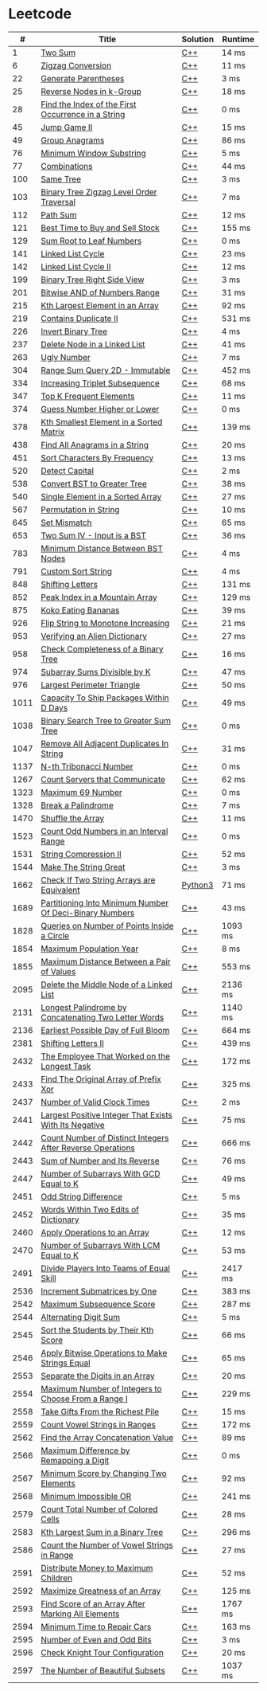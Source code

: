 # Leetcode

| # | Title | Solution | Runtime |
|---| ----- | -------- | ------- |
|1|[ Two Sum](https://leetcode.com/problems/two-sum/)|[C++](./solutions/1.%20Two%20Sum.cpp)|14 ms|
|6|[ Zigzag Conversion](https://leetcode.com/problems/zigzag-conversion/)|[C++](./solutions/6.%20Zigzag%20Conversion.cpp)|11 ms|
|22|[ Generate Parentheses](https://leetcode.com/problems/generate-parentheses/)|[C++](./solutions/22.%20Generate%20Parentheses.cpp)|3 ms|
|25|[ Reverse Nodes in k-Group](https://leetcode.com/problems/reverse-nodes-in-k-group/)|[C++](./solutions/25.%20Reverse%20Nodes%20in%20k-Group.cpp)|18 ms|
|28|[ Find the Index of the First Occurrence in a String](https://leetcode.com/problems/find-the-index-of-the-first-occurrence-in-a-string/)|[C++](./solutions/28.%20Find%20the%20Index%20of%20the%20First%20Occurrence%20in%20a%20String.cpp)|0 ms|
|45|[ Jump Game II](https://leetcode.com/problems/jump-game-ii/)|[C++](./solutions/45.%20Jump%20Game%20II.cpp)|15 ms|
|49|[ Group Anagrams](https://leetcode.com/problems/group-anagrams/)|[C++](./solutions/49.%20Group%20Anagrams.cpp)|86 ms|
|76|[ Minimum Window Substring](https://leetcode.com/problems/minimum-window-substring/)|[C++](./solutions/76.%20Minimum%20Window%20Substring.cpp)|5 ms|
|77|[ Combinations](https://leetcode.com/problems/combinations/)|[C++](./solutions/77.%20Combinations.cpp)|44 ms|
|100|[ Same Tree](https://leetcode.com/problems/same-tree/)|[C++](./solutions/100.%20Same%20Tree.cpp)|3 ms|
|103|[ Binary Tree Zigzag Level Order Traversal](https://leetcode.com/problems/binary-tree-zigzag-level-order-traversal/)|[C++](./solutions/103.%20Binary%20Tree%20Zigzag%20Level%20Order%20Traversal.cpp)|7 ms|
|112|[ Path Sum](https://leetcode.com/problems/path-sum/)|[C++](./solutions/112.%20Path%20Sum.cpp)|12 ms|
|121|[ Best Time to Buy and Sell Stock](https://leetcode.com/problems/best-time-to-buy-and-sell-stock/)|[C++](./solutions/121.%20Best%20Time%20to%20Buy%20and%20Sell%20Stock.cpp)|155 ms|
|129|[ Sum Root to Leaf Numbers](https://leetcode.com/problems/sum-root-to-leaf-numbers/)|[C++](./solutions/129.%20Sum%20Root%20to%20Leaf%20Numbers.cpp)|0 ms|
|141|[ Linked List Cycle](https://leetcode.com/problems/linked-list-cycle/)|[C++](./solutions/141.%20Linked%20List%20Cycle.cpp)|23 ms|
|142|[ Linked List Cycle II](https://leetcode.com/problems/linked-list-cycle-ii/)|[C++](./solutions/142.%20Linked%20List%20Cycle%20II.cpp)|12 ms|
|199|[ Binary Tree Right Side View](https://leetcode.com/problems/binary-tree-right-side-view/)|[C++](./solutions/199.%20Binary%20Tree%20Right%20Side%20View.cpp)|3 ms|
|201|[ Bitwise AND of Numbers Range](https://leetcode.com/problems/bitwise-and-of-numbers-range/)|[C++](./solutions/201.%20Bitwise%20AND%20of%20Numbers%20Range.cpp)|31 ms|
|215|[ Kth Largest Element in an Array](https://leetcode.com/problems/kth-largest-element-in-an-array/)|[C++](./solutions/215.%20Kth%20Largest%20Element%20in%20an%20Array.cpp)|92 ms|
|219|[ Contains Duplicate II](https://leetcode.com/problems/contains-duplicate-ii/)|[C++](./solutions/219.%20Contains%20Duplicate%20II.cpp)|531 ms|
|226|[ Invert Binary Tree](https://leetcode.com/problems/invert-binary-tree/)|[C++](./solutions/226.%20Invert%20Binary%20Tree.cpp)|4 ms|
|237|[ Delete Node in a Linked List](https://leetcode.com/problems/delete-node-in-a-linked-list/)|[C++](./solutions/237.%20Delete%20Node%20in%20a%20Linked%20List.cpp)|41 ms|
|263|[ Ugly Number](https://leetcode.com/problems/ugly-number/)|[C++](./solutions/263.%20Ugly%20Number.cpp)|7 ms|
|304|[ Range Sum Query 2D - Immutable](https://leetcode.com/problems/range-sum-query-2d-immutable/)|[C++](./solutions/304.%20Range%20Sum%20Query%202D%20-%20Immutable.cpp)|452 ms|
|334|[ Increasing Triplet Subsequence](https://leetcode.com/problems/increasing-triplet-subsequence/)|[C++](./solutions/334.%20Increasing%20Triplet%20Subsequence.cpp)|68 ms|
|347|[ Top K Frequent Elements](https://leetcode.com/problems/top-k-frequent-elements/)|[C++](./solutions/347.%20Top%20K%20Frequent%20Elements.cpp)|11 ms|
|374|[ Guess Number Higher or Lower](https://leetcode.com/problems/guess-number-higher-or-lower/)|[C++](./solutions/374.%20Guess%20Number%20Higher%20or%20Lower.cpp)|0 ms|
|378|[ Kth Smallest Element in a Sorted Matrix](https://leetcode.com/problems/kth-smallest-element-in-a-sorted-matrix/)|[C++](./solutions/378.%20Kth%20Smallest%20Element%20in%20a%20Sorted%20Matrix.cpp)|139 ms|
|438|[ Find All Anagrams in a String](https://leetcode.com/problems/find-all-anagrams-in-a-string/)|[C++](./solutions/438.%20Find%20All%20Anagrams%20in%20a%20String.cpp)|20 ms|
|451|[ Sort Characters By Frequency](https://leetcode.com/problems/sort-characters-by-frequency/)|[C++](./solutions/451.%20Sort%20Characters%20By%20Frequency.cpp)|13 ms|
|520|[ Detect Capital](https://leetcode.com/problems/detect-capital/)|[C++](./solutions/520.%20Detect%20Capital.cpp)|2 ms|
|538|[ Convert BST to Greater Tree](https://leetcode.com/problems/convert-bst-to-greater-tree/)|[C++](./solutions/538.%20Convert%20BST%20to%20Greater%20Tree.cpp)|38 ms|
|540|[ Single Element in a Sorted Array](https://leetcode.com/problems/single-element-in-a-sorted-array/)|[C++](./solutions/540.%20Single%20Element%20in%20a%20Sorted%20Array.cpp)|27 ms|
|567|[ Permutation in String](https://leetcode.com/problems/permutation-in-string/)|[C++](./solutions/567.%20Permutation%20in%20String.cpp)|10 ms|
|645|[ Set Mismatch](https://leetcode.com/problems/set-mismatch/)|[C++](./solutions/645.%20Set%20Mismatch.cpp)|65 ms|
|653|[ Two Sum IV - Input is a BST](https://leetcode.com/problems/two-sum-iv-input-is-a-bst/)|[C++](./solutions/653.%20Two%20Sum%20IV%20-%20Input%20is%20a%20BST.cpp)|36 ms|
|783|[ Minimum Distance Between BST Nodes](https://leetcode.com/problems/minimum-distance-between-bst-nodes/)|[C++](./solutions/783.%20Minimum%20Distance%20Between%20BST%20Nodes.cpp)|4 ms|
|791|[ Custom Sort String](https://leetcode.com/problems/custom-sort-string/)|[C++](./solutions/791.%20Custom%20Sort%20String.cpp)|4 ms|
|848|[ Shifting Letters](https://leetcode.com/problems/shifting-letters/)|[C++](./solutions/848.%20Shifting%20Letters.cpp)|131 ms|
|852|[ Peak Index in a Mountain Array](https://leetcode.com/problems/peak-index-in-a-mountain-array/)|[C++](./solutions/852.%20Peak%20Index%20in%20a%20Mountain%20Array.cpp)|129 ms|
|875|[ Koko Eating Bananas](https://leetcode.com/problems/koko-eating-bananas/)|[C++](./solutions/875.%20Koko%20Eating%20Bananas.cpp)|39 ms|
|926|[ Flip String to Monotone Increasing](https://leetcode.com/problems/flip-string-to-monotone-increasing/)|[C++](./solutions/926.%20Flip%20String%20to%20Monotone%20Increasing.cpp)|21 ms|
|953|[ Verifying an Alien Dictionary](https://leetcode.com/problems/verifying-an-alien-dictionary/)|[C++](./solutions/953.%20Verifying%20an%20Alien%20Dictionary.cpp)|27 ms|
|958|[ Check Completeness of a Binary Tree](https://leetcode.com/problems/check-completeness-of-a-binary-tree/)|[C++](./solutions/958.%20Check%20Completeness%20of%20a%20Binary%20Tree.cpp)|16 ms|
|974|[ Subarray Sums Divisible by K](https://leetcode.com/problems/subarray-sums-divisible-by-k/)|[C++](./solutions/974.%20Subarray%20Sums%20Divisible%20by%20K.cpp)|47 ms|
|976|[ Largest Perimeter Triangle](https://leetcode.com/problems/largest-perimeter-triangle/)|[C++](./solutions/976.%20Largest%20Perimeter%20Triangle.cpp)|50 ms|
|1011|[ Capacity To Ship Packages Within D Days](https://leetcode.com/problems/capacity-to-ship-packages-within-d-days/)|[C++](./solutions/1011.%20Capacity%20To%20Ship%20Packages%20Within%20D%20Days.cpp)|49 ms|
|1038|[ Binary Search Tree to Greater Sum Tree](https://leetcode.com/problems/binary-search-tree-to-greater-sum-tree/)|[C++](./solutions/1038.%20Binary%20Search%20Tree%20to%20Greater%20Sum%20Tree.cpp)|0 ms|
|1047|[ Remove All Adjacent Duplicates In String](https://leetcode.com/problems/remove-all-adjacent-duplicates-in-string/)|[C++](./solutions/1047.%20Remove%20All%20Adjacent%20Duplicates%20In%20String.cpp)|31 ms|
|1137|[ N-th Tribonacci Number](https://leetcode.com/problems/n-th-tribonacci-number/)|[C++](./solutions/1137.%20N-th%20Tribonacci%20Number.cpp)|0 ms|
|1267|[ Count Servers that Communicate](https://leetcode.com/problems/count-servers-that-communicate/)|[C++](./solutions/1267.%20Count%20Servers%20that%20Communicate.cpp)|62 ms|
|1323|[ Maximum 69 Number](https://leetcode.com/problems/maximum-69-number/)|[C++](./solutions/1323.%20Maximum%2069%20Number.cpp)|0 ms|
|1328|[ Break a Palindrome](https://leetcode.com/problems/break-a-palindrome/)|[C++](./solutions/1328.%20Break%20a%20Palindrome.cpp)|7 ms|
|1470|[ Shuffle the Array](https://leetcode.com/problems/shuffle-the-array/)|[C++](./solutions/1470.%20Shuffle%20the%20Array.cpp)|11 ms|
|1523|[ Count Odd Numbers in an Interval Range](https://leetcode.com/problems/count-odd-numbers-in-an-interval-range/)|[C++](./solutions/1523.%20Count%20Odd%20Numbers%20in%20an%20Interval%20Range.cpp)|0 ms|
|1531|[ String Compression II](https://leetcode.com/problems/string-compression-ii/)|[C++](./solutions/1531.%20String%20Compression%20II.cpp)|52 ms|
|1544|[ Make The String Great](https://leetcode.com/problems/make-the-string-great/)|[C++](./solutions/1544.%20Make%20The%20String%20Great.cpp)|3 ms|
|1662|[ Check If Two String Arrays are Equivalent](https://leetcode.com/problems/check-if-two-string-arrays-are-equivalent/)|[Python3](./solutions/1662.%20Check%20If%20Two%20String%20Arrays%20are%20Equivalent.py)|71 ms|
|1689|[ Partitioning Into Minimum Number Of Deci-Binary Numbers](https://leetcode.com/problems/partitioning-into-minimum-number-of-deci-binary-numbers/)|[C++](./solutions/1689.%20Partitioning%20Into%20Minimum%20Number%20Of%20Deci-Binary%20Numbers.cpp)|43 ms|
|1828|[ Queries on Number of Points Inside a Circle](https://leetcode.com/problems/queries-on-number-of-points-inside-a-circle/)|[C++](./solutions/1828.%20Queries%20on%20Number%20of%20Points%20Inside%20a%20Circle.cpp)|1093 ms|
|1854|[ Maximum Population Year](https://leetcode.com/problems/maximum-population-year/)|[C++](./solutions/1854.%20Maximum%20Population%20Year.cpp)|8 ms|
|1855|[ Maximum Distance Between a Pair of Values](https://leetcode.com/problems/maximum-distance-between-a-pair-of-values/)|[C++](./solutions/1855.%20Maximum%20Distance%20Between%20a%20Pair%20of%20Values.cpp)|553 ms|
|2095|[ Delete the Middle Node of a Linked List](https://leetcode.com/problems/delete-the-middle-node-of-a-linked-list/)|[C++](./solutions/2095.%20Delete%20the%20Middle%20Node%20of%20a%20Linked%20List.cpp)|2136 ms|
|2131|[ Longest Palindrome by Concatenating Two Letter Words](https://leetcode.com/problems/longest-palindrome-by-concatenating-two-letter-words/)|[C++](./solutions/2131.%20Longest%20Palindrome%20by%20Concatenating%20Two%20Letter%20Words.cpp)|1140 ms|
|2136|[ Earliest Possible Day of Full Bloom](https://leetcode.com/problems/earliest-possible-day-of-full-bloom/)|[C++](./solutions/2136.%20Earliest%20Possible%20Day%20of%20Full%20Bloom.cpp)|664 ms|
|2381|[ Shifting Letters II](https://leetcode.com/problems/shifting-letters-ii/)|[C++](./solutions/2381.%20Shifting%20Letters%20II.cpp)|439 ms|
|2432|[ The Employee That Worked on the Longest Task](https://leetcode.com/problems/the-employee-that-worked-on-the-longest-task/)|[C++](./solutions/2432.%20The%20Employee%20That%20Worked%20on%20the%20Longest%20Task.cpp)|172 ms|
|2433|[ Find The Original Array of Prefix Xor](https://leetcode.com/problems/find-the-original-array-of-prefix-xor/)|[C++](./solutions/2433.%20Find%20The%20Original%20Array%20of%20Prefix%20Xor.cpp)|325 ms|
|2437|[ Number of Valid Clock Times](https://leetcode.com/problems/number-of-valid-clock-times/)|[C++](./solutions/2437.%20Number%20of%20Valid%20Clock%20Times.cpp)|2 ms|
|2441|[ Largest Positive Integer That Exists With Its Negative](https://leetcode.com/problems/largest-positive-integer-that-exists-with-its-negative/)|[C++](./solutions/2441.%20Largest%20Positive%20Integer%20That%20Exists%20With%20Its%20Negative.cpp)|75 ms|
|2442|[ Count Number of Distinct Integers After Reverse Operations](https://leetcode.com/problems/count-number-of-distinct-integers-after-reverse-operations/)|[C++](./solutions/2442.%20Count%20Number%20of%20Distinct%20Integers%20After%20Reverse%20Operations.cpp)|666 ms|
|2443|[ Sum of Number and Its Reverse](https://leetcode.com/problems/sum-of-number-and-its-reverse/)|[C++](./solutions/2443.%20Sum%20of%20Number%20and%20Its%20Reverse.cpp)|76 ms|
|2447|[ Number of Subarrays With GCD Equal to K](https://leetcode.com/problems/number-of-subarrays-with-gcd-equal-to-k/)|[C++](./solutions/2447.%20Number%20of%20Subarrays%20With%20GCD%20Equal%20to%20K.cpp)|49 ms|
|2451|[ Odd String Difference](https://leetcode.com/problems/odd-string-difference/)|[C++](./solutions/2451.%20Odd%20String%20Difference.cpp)|5 ms|
|2452|[ Words Within Two Edits of Dictionary](https://leetcode.com/problems/words-within-two-edits-of-dictionary/)|[C++](./solutions/2452.%20Words%20Within%20Two%20Edits%20of%20Dictionary.cpp)|35 ms|
|2460|[ Apply Operations to an Array](https://leetcode.com/problems/apply-operations-to-an-array/)|[C++](./solutions/2460.%20Apply%20Operations%20to%20an%20Array.cpp)|12 ms|
|2470|[ Number of Subarrays With LCM Equal to K](https://leetcode.com/problems/number-of-subarrays-with-lcm-equal-to-k/)|[C++](./solutions/2470.%20Number%20of%20Subarrays%20With%20LCM%20Equal%20to%20K.cpp)|53 ms|
|2491|[ Divide Players Into Teams of Equal Skill](https://leetcode.com/problems/divide-players-into-teams-of-equal-skill/)|[C++](./solutions/2491.%20Divide%20Players%20Into%20Teams%20of%20Equal%20Skill.cpp)|2417 ms|
|2536|[ Increment Submatrices by One](https://leetcode.com/problems/increment-submatrices-by-one/)|[C++](./solutions/2536.%20Increment%20Submatrices%20by%20One.cpp)|383 ms|
|2542|[ Maximum Subsequence Score](https://leetcode.com/problems/maximum-subsequence-score/)|[C++](./solutions/2542.%20Maximum%20Subsequence%20Score.cpp)|287 ms|
|2544|[ Alternating Digit Sum](https://leetcode.com/problems/alternating-digit-sum/)|[C++](./solutions/2544.%20Alternating%20Digit%20Sum.cpp)|5 ms|
|2545|[ Sort the Students by Their Kth Score](https://leetcode.com/problems/sort-the-students-by-their-kth-score/)|[C++](./solutions/2545.%20Sort%20the%20Students%20by%20Their%20Kth%20Score.cpp)|66 ms|
|2546|[ Apply Bitwise Operations to Make Strings Equal](https://leetcode.com/problems/apply-bitwise-operations-to-make-strings-equal/)|[C++](./solutions/2546.%20Apply%20Bitwise%20Operations%20to%20Make%20Strings%20Equal.cpp)|65 ms|
|2553|[ Separate the Digits in an Array](https://leetcode.com/problems/separate-the-digits-in-an-array/)|[C++](./solutions/2553.%20Separate%20the%20Digits%20in%20an%20Array.cpp)|20 ms|
|2554|[ Maximum Number of Integers to Choose From a Range I](https://leetcode.com/problems/maximum-number-of-integers-to-choose-from-a-range-i/)|[C++](./solutions/2554.%20Maximum%20Number%20of%20Integers%20to%20Choose%20From%20a%20Range%20I.cpp)|229 ms|
|2558|[ Take Gifts From the Richest Pile](https://leetcode.com/problems/take-gifts-from-the-richest-pile/)|[C++](./solutions/2558.%20Take%20Gifts%20From%20the%20Richest%20Pile.cpp)|15 ms|
|2559|[ Count Vowel Strings in Ranges](https://leetcode.com/problems/count-vowel-strings-in-ranges/)|[C++](./solutions/2559.%20Count%20Vowel%20Strings%20in%20Ranges.cpp)|172 ms|
|2562|[ Find the Array Concatenation Value](https://leetcode.com/problems/find-the-array-concatenation-value/)|[C++](./solutions/2562.%20Find%20the%20Array%20Concatenation%20Value.cpp)|89 ms|
|2566|[ Maximum Difference by Remapping a Digit](https://leetcode.com/problems/maximum-difference-by-remapping-a-digit/)|[C++](./solutions/2566.%20Maximum%20Difference%20by%20Remapping%20a%20Digit.cpp)|0 ms|
|2567|[ Minimum Score by Changing Two Elements](https://leetcode.com/problems/minimum-score-by-changing-two-elements/)|[C++](./solutions/2567.%20Minimum%20Score%20by%20Changing%20Two%20Elements.cpp)|92 ms|
|2568|[ Minimum Impossible OR](https://leetcode.com/problems/minimum-impossible-or/)|[C++](./solutions/2568.%20Minimum%20Impossible%20OR.cpp)|241 ms|
|2579|[ Count Total Number of Colored Cells](https://leetcode.com/problems/count-total-number-of-colored-cells/)|[C++](./solutions/2579.%20Count%20Total%20Number%20of%20Colored%20Cells.cpp)|28 ms|
|2583|[ Kth Largest Sum in a Binary Tree](https://leetcode.com/problems/kth-largest-sum-in-a-binary-tree/)|[C++](./solutions/2583.%20Kth%20Largest%20Sum%20in%20a%20Binary%20Tree.cpp)|296 ms|
|2586|[ Count the Number of Vowel Strings in Range](https://leetcode.com/problems/count-the-number-of-vowel-strings-in-range/)|[C++](./solutions/2586.%20Count%20the%20Number%20of%20Vowel%20Strings%20in%20Range.cpp)|27 ms|
|2591|[ Distribute Money to Maximum Children](https://leetcode.com/problems/distribute-money-to-maximum-children/)|[C++](./solutions/2591.%20Distribute%20Money%20to%20Maximum%20Children.cpp)|52 ms|
|2592|[ Maximize Greatness of an Array](https://leetcode.com/problems/maximize-greatness-of-an-array/)|[C++](./solutions/2592.%20Maximize%20Greatness%20of%20an%20Array.cpp)|125 ms|
|2593|[ Find Score of an Array After Marking All Elements](https://leetcode.com/problems/find-score-of-an-array-after-marking-all-elements/)|[C++](./solutions/2593.%20Find%20Score%20of%20an%20Array%20After%20Marking%20All%20Elements.cpp)|1767 ms|
|2594|[ Minimum Time to Repair Cars](https://leetcode.com/problems/minimum-time-to-repair-cars/)|[C++](./solutions/2594.%20Minimum%20Time%20to%20Repair%20Cars.cpp)|163 ms|
|2595|[ Number of Even and Odd Bits](https://leetcode.com/problems/number-of-even-and-odd-bits/)|[C++](./solutions/2595.%20Number%20of%20Even%20and%20Odd%20Bits.cpp)|3 ms|
|2596|[ Check Knight Tour Configuration](https://leetcode.com/problems/check-knight-tour-configuration/)|[C++](./solutions/2596.%20Check%20Knight%20Tour%20Configuration.cpp)|20 ms|
|2597|[ The Number of Beautiful Subsets](https://leetcode.com/problems/the-number-of-beautiful-subsets/)|[C++](./solutions/2597.%20The%20Number%20of%20Beautiful%20Subsets.cpp)|1037 ms|

